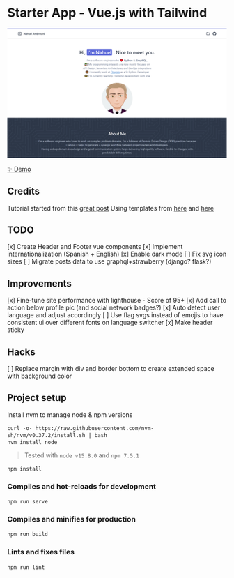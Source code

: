 # Starter App - Vue.js with Tailwind

<img width="1164" alt="Example Screenshot" src="homepage.png">

[✨ Demo](https://dreamy-lumiere-c0033c.netlify.app/)

## Credits

Tutorial started from this [great post](https://dev.to/vonagedev/using-tailwind-css-with-vue-js-b1b)
Using templates from [here](https://tailwindcomponents.com/component/developer-portfolio) and [here](https://github.com/tailwindtoolbox/Ghostwind)

## TODO
 [x] Create Header and Footer vue components
 [x] Implement internationalization (Spanish + English)
 [x] Enable dark mode
 [ ] Fix svg icon sizes
 [ ] Migrate posts data to use graphql+strawberry (django? flask?)

## Improvements
 [x] Fine-tune site performance with lighthouse - Score of 95+
 [x] Add call to action below profile pic (and social network badges?)
 [x] Auto detect user language and adjust accordingly
 [ ] Use flag svgs instead of emojis to have consistent ui over different fonts on language switcher
 [x] Make header sticky

## Hacks
 [ ] Replace margin with div and border bottom to create extended space with background color


## Project setup
Install nvm to manage node & npm versions
```
curl -o- https://raw.githubusercontent.com/nvm-sh/nvm/v0.37.2/install.sh | bash
nvm install node
```
>Tested with `node v15.8.0` and `npm 7.5.1`

```
npm install
```

### Compiles and hot-reloads for development
```
npm run serve
```

### Compiles and minifies for production
```
npm run build
```

### Lints and fixes files
```
npm run lint
```